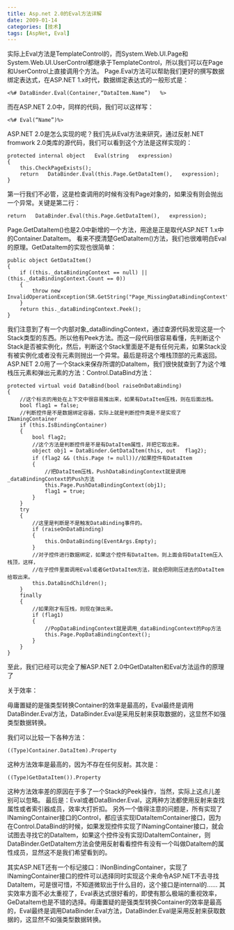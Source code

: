 ```yaml
---
title: Asp.net 2.0的Eval方法详解
date: 2009-01-14
categories: [技术]
tags: [AspNet, Eval]
---
```


实际上Eval方法是TemplateControl的，而System.Web.UI.Page和System.Web.UI.UserControl都继承于TemplateControl，所以我们可以在Page和UserControl上直接调用个方法。
Page.Eval方法可以帮助我们更好的撰写数据绑定表达式，在ASP.NET   1.x时代，数据绑定表达式的一般形式是：
<!--more-->

```
<%# DataBinder.Eval(Container,“DataItem.Name”)   %>
```

而在ASP.NET   2.0中，同样的代码，我们可以这样写：

```
<%# Eval(“Name”)%>
```

ASP.NET 2.0是怎么实现的呢？我们先从Eval方法来研究，通过反射.NET  fromwork   2.0类库的源代码，我们可以看到这个方法是这样实现的：

```
protected internal object   Eval(string   expression)
{
    this.CheckPageExists();
    return   DataBinder.Eval(this.Page.GetDataItem(),   expression);
}
```

第一行我们不必管，这是检查调用的时候有没有Page对象的，如果没有则会抛出一个异常。关键是第二行：

```
return   DataBinder.Eval(this.Page.GetDataItem(),   expression);
```

Page.GetDataItem()也是2.0中新增的一个方法，用途是正是取代ASP.NET 1.x中的Container.DataItem。
看来不摸清楚GetDataItem()方法，我们也很难明白Eval的原理。GetDataItem的实现也很简单：

```
public object GetDataItem()
{
    if ((this._dataBindingContext == null) || (this._dataBindingContext.Count == 0))
    {
        throw new InvalidOperationException(SR.GetString("Page_MissingDataBindingContext"));
    }
    return this._dataBindingContext.Peek();
}
```

我们注意到了有一个内部对象_dataBindingContext，通过查源代码发现这是一个Stack类型的东西。所以他有Peek方法。而这一段代码很容易看懂，先判断这个Stack是否被实例化，然后，判断这个Stack里面是不是有任何元素，如果Stack没有被实例化或者没有元素则抛出一个异常。最后是将这个堆栈顶部的元素返回。
ASP.NET  2.0用了一个Stack来保存所谓的DataItem，我们很快就查到了为这个堆栈压元素和弹出元素的方法：Control.DataBind方法：

```
protected virtual void DataBind(bool raiseOnDataBinding)
{
    //这个标志的用处在上下文中很容易推出来，如果有DataItem压栈，则在后面出栈。
    bool flag1 = false;
    //判断控件是不是数据绑定容器，实际上就是判断控件类是不是实现了INamingContainer
    if (this.IsBindingContainer)
    {
        bool flag2;
        //这个方法是判断控件是不是有DataItem属性，并把它取出来。
        object obj1 = DataBinder.GetDataItem(this, out   flag2);
        if (flag2 && (this.Page != null))//如果控件有DataItem
        {
            //把DataItem压栈，PushDataBindingContext就是调用_dataBindingContext的Push方法
            this.Page.PushDataBindingContext(obj1);
            flag1 = true;
        }
    }
    try
    {
        //这里是判断是不是触发DataBinding事件的。
        if (raiseOnDataBinding)
        {
            this.OnDataBinding(EventArgs.Empty);
        }
        //对子控件进行数据绑定，如果这个控件有DataItem，则上面会将DataItem压入栈顶，这样，
        //在子控件里面调用Eval或者GetDataItem方法，就会把刚刚压进去的DataItem给取出来。
        this.DataBindChildren();
    }
    finally
    {
        //如果刚才有压栈，则现在弹出来。
        if (flag1)
        {
            //PopDataBindingContext就是调用_dataBindingContext的Pop方法
            this.Page.PopDataBindingContext();
        }
    }
}
```

至此，我们已经可以完全了解ASP.NET   2.0中GetDataIten和Eval方法运作的原理了

关于效率：

毋庸置疑的是强类型转换Container的效率是最高的，Eval最终是调用DataBinder.Eval方法，DataBinder.Eval是采用反射来获取数据的，这显然不如强类型数据转换。

我们可以比较一下各种方法：

```
((Type)Container.DataItem).Property
```

这种方法效率是最高的，因为不存在任何反射。其次是：

```
((Type)GetDataItem()).Property
```

这种方法效率差的原因在于多了一个Stack的Peek操作，当然，实际上这点儿差别可以忽略。
最后是：Eval或者DataBinder.Eval，这两种方法都使用反射来查找属性或者索引器成员，效率大打折扣。
另外一个值得注意的问题是，所有实现了INamingContainer接口的Control，都应该实现IDataItemContainer接口，因为在Control.DataBind的时候，如果发现控件实现了INamingContainer接口，就会试图去寻找它的DataItem，如果这个控件没有实现IDataItemContainer，则DataBinder.GetDataItem方法会使用反射看看控件有没有一个叫做DataItem的属性成员，显然这不是我们希望看到的。

其实ASP.NET还有一个标记接口：INonBindingContainer，实现了INamingContainer接口的控件可以选择同时实现这个来命令ASP.NET不去寻找DataItem，可是很可惜，不知道微软出于什么目的，这个接口是internal的……
其实效率方面不必太重视了，Eval表达式很好看的，即使有那么极端的重视效率，GeDataItem也是不错的选择。毋庸置疑的是强类型转换Container的效率是最高的，Eval最终是调用DataBinder.Eval方法，DataBinder.Eval是采用反射来获取数据的，这显然不如强类型数据转换。



